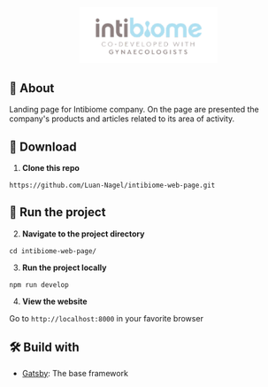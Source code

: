 <p align="center">
  <img alt="Gatsby" src="src/assets/images/intibiome-logo.png" width="250" />
</p>

## :raised_hands: About
  Landing page for Intibiome company. On the page are presented the company's products and articles related to its area of activity.

## :file_folder:	Download

1.  **Clone this repo**

  ```shell
  https://github.com/Luan-Nagel/intibiome-web-page.git
  ```

## :rocket: Run the project

2.  **Navigate to the project directory**

  ```shell
  cd intibiome-web-page/
  ```

3.  **Run the project locally**

  ```shell
  npm run develop
  ```

4.  **View the website**

  Go to `http://localhost:8000` in your favorite browser


## 🛠 Build with

- [Gatsby](https://gatsbyjs.com/): The base framework